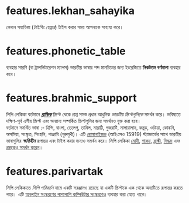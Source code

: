 # features.lekhan_sahayika

লেখান সহায়িকা (_টাইপিং হেল্পার_) টাইপ করার সময় আপনাকে সাহায্য করে।

# features.phonetic_table

ব্যবহার সারণি (বা ট্রান্সলিটারেশন ম্যাপস) ভারতীয় ভাষার শব্দ মানচিত্রের জন্য ইংরেজিতে **নিকটতম বর্ণমালা** ব্যবহার করে।

# features.brahmic_support

লিপি লেকিকা বর্তমানে **_[ব্রাহ্মিক](links:/langs/Brahmic)_** স্ক্রিপ্ট থেকে প্রাপ্ত সমস্ত প্রধান আধুনিক _ভারতীয় স্ক্রিপ্টগুলিকে_ সমর্থন করে। ভবিষ্যতে দক্ষিণ-পূর্ব এশীয় স্ক্রিপ্ট এবং অন্যান্য সম্পর্কিত স্ক্রিপ্টগুলির জন্য সমর্থনও যুক্ত করা হবে।  
বর্তমানে সমর্থিত ভাষা :- হিন্দি, বাংলা, তেলেগু, তামিল, মারাঠি, গুজরাটি, মালায়ালাম, কন্নড়, ওড়িয়া, কোঙ্কনি, অসমিয়া, সংস্কৃত, সিংহলি, পাঞ্জাবি (গুরুমুখী)। এটি [রোমানাইজড](links:/langs/Romanized) (আইএসও 15919) স্ট্যান্ডার্ডের সাথে ভারতীয় ভাষাগুলির **_ক্ষতিহীন_** রূপান্তর এবং টাইপ করার জন্যও সমর্থন করে। লিপি লেকিকা [মোদী](links:/langs/Modi), [শারদা](links:/langs/Sharada), [ব্রাহ্মী](links:/langs/Brahmi), [সিদ্ধম](links:/langs/Siddham) এবং [গ্রন্থকেও সমর্থন করেন](links:/langs/Granth)।

# features.parivartak

লিপি লেকিকাতে _লিপি পরিবর্তন_ নামে একটি সরঞ্জামও রয়েছে যা একটি স্ক্রিপ্টকে এক থেকে অন্যটিতে রূপান্তর করতে পারে। এটি [অনলাইন সংস্করণের পাশাপাশি কম্পিউটার সংস্করণেও](links:/mukhya/web_app) ব্যবহার করা যেতে _পারে_।
